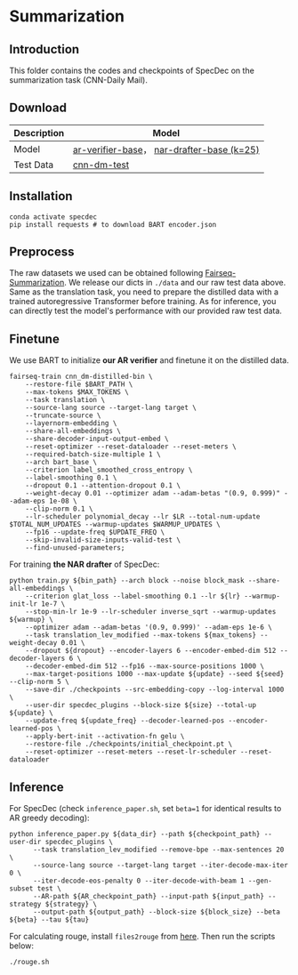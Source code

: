 # Summarization

## Introduction

This folder contains the codes and checkpoints of SpecDec on the summarization task (CNN-Daily Mail).

## Download

| Description | Model                                                        |
| ----------- | ------------------------------------------------------------ |
| Model       | [ar-verifier-base](https://drive.google.com/file/d/1Kp8W89QjjSC7JbxgxQLkPW6jaczw18Ct/view?usp=sharing)， [nar-drafter-base (k=25)](https://drive.google.com/file/d/1JvRNV4QsoWpVs1bHiozeJb8kRnln4x1K/view?usp=sharing) |
| Test Data   | [cnn-dm-test](https://drive.google.com/drive/folders/1eZON9kb5Ga2bHN0_v24Q1BsopWVTZDFL?usp=sharing) |

## Installation

```
conda activate specdec
pip install requests # to download BART encoder.json
```

## Preprocess

The raw datasets we used can be obtained following [Fairseq-Summarization](https://github.com/facebookresearch/fairseq/blob/main/examples/bart/README.summarization.md). We release our dicts in `./data` and our raw test data above. Same as the translation task, you need to prepare the distilled data with a trained autoregressive Transformer before training. As for inference, you can directly test the model's performance with our provided raw test data. 

## Finetune

We use BART to initialize **our AR verifier** and finetune it on the distilled data.

```
fairseq-train cnn_dm-distilled-bin \
    --restore-file $BART_PATH \
    --max-tokens $MAX_TOKENS \
    --task translation \
    --source-lang source --target-lang target \
    --truncate-source \
    --layernorm-embedding \
    --share-all-embeddings \
    --share-decoder-input-output-embed \
    --reset-optimizer --reset-dataloader --reset-meters \
    --required-batch-size-multiple 1 \
    --arch bart_base \
    --criterion label_smoothed_cross_entropy \
    --label-smoothing 0.1 \
    --dropout 0.1 --attention-dropout 0.1 \
    --weight-decay 0.01 --optimizer adam --adam-betas "(0.9, 0.999)" --adam-eps 1e-08 \
    --clip-norm 0.1 \
    --lr-scheduler polynomial_decay --lr $LR --total-num-update $TOTAL_NUM_UPDATES --warmup-updates $WARMUP_UPDATES \
    --fp16 --update-freq $UPDATE_FREQ \
    --skip-invalid-size-inputs-valid-test \
    --find-unused-parameters;
```

For training **the NAR drafter** of SpecDec:

```
python train.py ${bin_path} --arch block --noise block_mask --share-all-embeddings \
    --criterion glat_loss --label-smoothing 0.1 --lr ${lr} --warmup-init-lr 1e-7 \
    --stop-min-lr 1e-9 --lr-scheduler inverse_sqrt --warmup-updates ${warmup} \
    --optimizer adam --adam-betas '(0.9, 0.999)' --adam-eps 1e-6 \
    --task translation_lev_modified --max-tokens ${max_tokens} --weight-decay 0.01 \
    --dropout ${dropout} --encoder-layers 6 --encoder-embed-dim 512 --decoder-layers 6 \
    --decoder-embed-dim 512 --fp16 --max-source-positions 1000 \
    --max-target-positions 1000 --max-update ${update} --seed ${seed} --clip-norm 5 \
    --save-dir ./checkpoints --src-embedding-copy --log-interval 1000 \
    --user-dir specdec_plugins --block-size ${size} --total-up ${update} \
    --update-freq ${update_freq} --decoder-learned-pos --encoder-learned-pos \
    --apply-bert-init --activation-fn gelu \
    --restore-file ./checkpoints/initial_checkpoint.pt \
    --reset-optimizer --reset-meters --reset-lr-scheduler --reset-dataloader
```

## Inference

For SpecDec   (check `inference_paper.sh`, set `beta=1` for identical results to AR greedy decoding):

```
python inference_paper.py ${data_dir} --path ${checkpoint_path} --user-dir specdec_plugins \
      --task translation_lev_modified --remove-bpe --max-sentences 20 \
      --source-lang source --target-lang target --iter-decode-max-iter 0 \
      --iter-decode-eos-penalty 0 --iter-decode-with-beam 1 --gen-subset test \
      --AR-path ${AR_checkpoint_path} --input-path ${input_path} --strategy ${strategy} \
      --output-path ${output_path} --block-size ${block_size} --beta ${beta} --tau ${tau}
```

For calculating rouge, install `files2rouge` from [here](https://github.com/pltrdy/files2rouge). Then run the scripts below:

```
./rouge.sh
```

